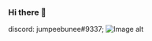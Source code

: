 ### Hi there 👋

discord: jumpeebunee#9337;
![Image alt]([https://github.com/{username}/{repository}/raw/{branch}/{path}/image.png](https://www.codewars.com/users/jumpeebunee/badges/large))
